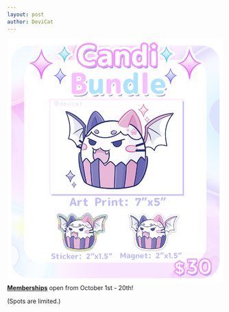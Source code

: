 ```yaml
---
layout: post
author: DeviCat
---
```


![](/img/KofiMembershipCandiBundleOctober2024.png)
**[Memberships](https://ko-fi.com/devicat/shop)** open from October 1st - 20th!

(Spots are limited.)
<!--card-->